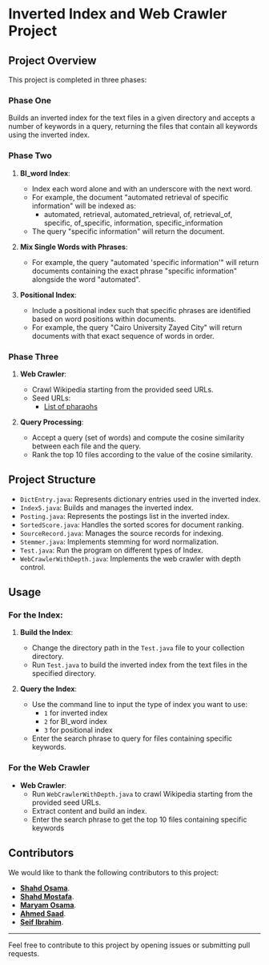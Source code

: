 # Inverted Index and Web Crawler Project

## Project Overview

This project is completed in three phases:

### Phase One

Builds an inverted index for the text files in a given directory and accepts a number of keywords in a query, returning the files that contain all keywords using the inverted index.

### Phase Two

1. **BI_word Index**:
   - Index each word alone and with an underscore with the next word.
   - For example, the document "automated retrieval of specific information" will be indexed as:
     - automated, retrieval, automated_retrieval, of, retrieval_of, specific, of_specific, information, specific_information
   - The query "specific information" will return the document.

2. **Mix Single Words with Phrases**:
   - For example, the query "automated 'specific information'" will return documents containing the exact phrase "specific information" alongside the word "automated".

3. **Positional Index**:
   - Include a positional index such that specific phrases are identified based on word positions within documents.
   - For example, the query "Cairo University Zayed City" will return documents with that exact sequence of words in order.

### Phase Three

1. **Web Crawler**:
   - Crawl Wikipedia starting from the provided seed URLs.
   - Seed URLs:
     - [List of pharaohs](https://en.wikipedia.org/wiki/List_of_pharaohs)

2. **Query Processing**:
   - Accept a query (set of words) and compute the cosine similarity between each file and the query.
   - Rank the top 10 files according to the value of the cosine similarity.

## Project Structure


- `DictEntry.java`: Represents dictionary entries used in the inverted index.
- `Index5.java`: Builds and manages the inverted index.
- `Posting.java`: Represents the postings list in the inverted index.
- `SortedScore.java`: Handles the sorted scores for document ranking.
- `SourceRecord.java`: Manages the source records for indexing.
- `Stemmer.java`: Implements stemming for word normalization.
- `Test.java`: Run the program on different types of Index.
- `WebCrawlerWithDepth.java`: Implements the web crawler with depth control.

## Usage

### For the Index:

1. **Build the Index**:
   - Change the directory path in the `Test.java` file to your collection directory.
   - Run `Test.java` to build the inverted index from the text files in the specified directory.

2. **Query the Index**:
   - Use the command line to input the type of index you want to use:
     - `1` for inverted index
     - `2` for BI_word index
     - `3` for positional index
   - Enter the search phrase to query for files containing specific keywords.


### For the Web Crawler

- **Web Crawler**:
   - Run `WebCrawlerWithDepth.java` to crawl Wikipedia starting from the provided seed URLs.
   - Extract content and build an index.
   - Enter the search phrase to get the top 10 files containing specific keywords


## Contributors

We would like to thank the following contributors to this project:

- [**Shahd Osama**](https://github.com/shahdosama10).
- [**Shahd Mostafa**](https://github.com/ShahdMostafa30).
- [**Maryam Osama**](https://github.com/maryamosama33).
- [**Ahmed Saad**](https://github.com/ahmedsaad123456).
- [**Seif Ibrahim**](https://github.com/Seif-Ibrahim1).

---

Feel free to contribute to this project by opening issues or submitting pull requests.
